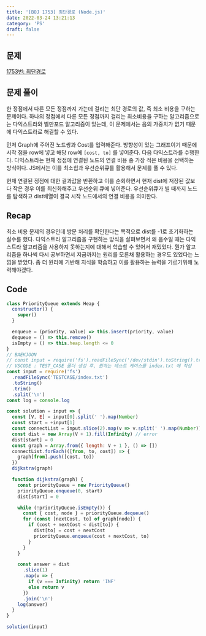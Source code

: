 ```yaml
---
title: '[BOJ 1753] 최단경로 (Node.js)'
date: 2022-03-24 13:21:13
category: 'PS'
draft: false
---
```


## 문제

[1753번: 최단경로](https://www.acmicpc.net/problem/1753)

## 문제 풀이

한 정점에서 다른 모든 정점까지 가는데 걸리는 최단 경로의 값, 즉 최소 비용을 구하는 문제이다. 하나의 정점에서 다른 모든 정점까지 걸리는 최소비용을 구하는 알고리즘으로는 다익스트라와 벨만포드 알고리즘이 있는데, 이 문제에서는 음의 가중치가 없기 때문에 다익스트라로 해결할 수 있다.

먼저 Graph에 주어진 노드쌍과 Cost를 입력해준다. 방향성이 있는 그래프이기 때문에 시작 점을 row에 넣고 해당 row에 `[cost, to]` 를 넣어준다. 다음 다익스트라를 수행한다. 다익스트라는 현재 정점에 연결된 노드의 연결 비용 중 가장 적은 비용을 선택하는 방식이다. JS에서는 이를 최소힙과 우선순위큐를 활용해서 문제를 풀 수 있다.

현재 연결된 정점에 대한 결과값을 반환하고 이를 순회하면서 현재 dist에 저장된 값보다 작은 경우 이를 최신화해주고 우선순위 큐에 넣어준다. 우선순위큐가 빌 때까지 노드를 탐색하고 dist배열이 결국 시작 노드에서의 연결 비용을 의미한다.

## Recap

최소 비용 문제의 경우인데 방문 처리를 확인한다는 목적으로 dist를 -1로 초기화하는 실수를 했다. 다익스트라 알고리즘을 구현하는 방식을 살펴보면서 왜 음수일 때는 다익스트라 알고리즘을 사용하지 못하는지에 대해서 학습할 수 있어서 재밌었다. 뭔가 알고리즘을 하나씩 다시 공부하면서 지금까지는 원리를 모른채 활용하는 경우도 있었다는 느낌을 받았다. 좀 더 원리에 기반해 지식을 학습하고 이를 활용하는 능력을 기르기위해 노력해야겠다.

## Code

```jsx
class PriorityQueue extends Heap {
  constructor() {
    super()
  }

  enqueue = (priority, value) => this.insert(priority, value)
  dequeue = () => this.remove()
  isEmpty = () => this.heap.length <= 0
}
// BAEKJOON
// const input = require('fs').readFileSync('/dev/stdin').toString().trim().split('\n');
// VSCODE : TEST_CASE 폴더 생성 후, 원하는 테스트 케이스를 index.txt 에 작성
const input = require('fs')
  .readFileSync('TESTCASE/index.txt')
  .toString()
  .trim()
  .split('\n')
const log = console.log

const solution = input => {
  const [V, E] = input[0].split(' ').map(Number)
  const start = +input[1]
  const connectList = input.slice(2).map(v => v.split(' ').map(Number))
  const dist = new Array(V + 1).fill(Infinity) // error
  dist[start] = 0
  const graph = Array.from({ length: V + 1 }, () => [])
  connectList.forEach(([from, to, cost]) => {
    graph[from].push([cost, to])
  })
  dijkstra(graph)

  function dijkstra(graph) {
    const priorityQueue = new PriorityQueue()
    priorityQueue.enqueue(0, start)
    dist[start] = 0

    while (!priorityQueue.isEmpty()) {
      const { cost, node } = priorityQueue.dequeue()
      for (const [nextCost, to] of graph[node]) {
        if (cost + nextCost < dist[to]) {
          dist[to] = cost + nextCost
          priorityQueue.enqueue(cost + nextCost, to)
        }
      }
    }

    const answer = dist
      .slice(1)
      .map(v => {
        if (v === Infinity) return 'INF'
        else return v
      })
      .join('\n')
    log(answer)
  }
}

solution(input)
```
